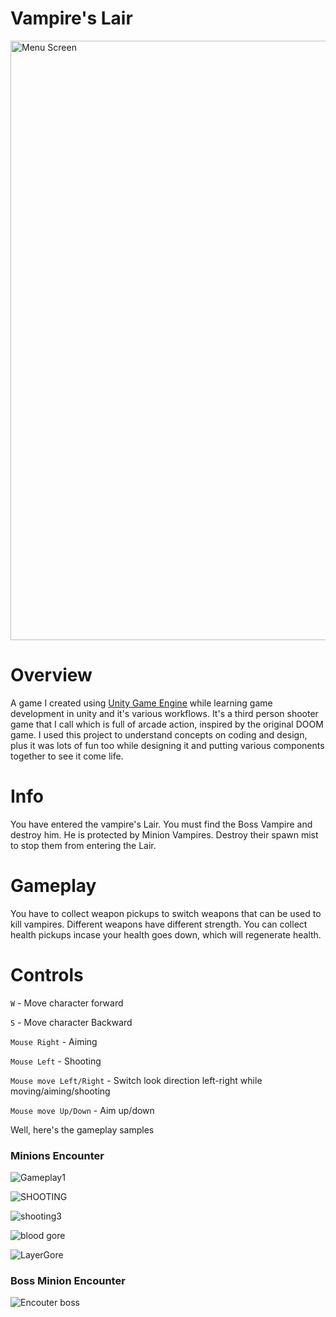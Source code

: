 # Vampire's Lair

<img width="959" alt="Menu Screen" src="https://user-images.githubusercontent.com/44834632/133754142-4cecf11b-f349-4089-a7e7-f62d41ccd08c.png">

# Overview

A game I created using [Unity Game Engine](https://unity.com/) while learning game development in unity and it's various workflows. It's a third person shooter game that I call which is full of arcade action, inspired by the original DOOM game. I used this project to understand concepts on coding and design, plus it was lots of fun too while designing it and putting various components together to see it come life.

# Info

You have entered the vampire's Lair. You must find the Boss Vampire and destroy him. He is protected by Minion Vampires. Destroy their spawn mist to stop them from entering the Lair.

# Gameplay
You have to collect weapon pickups to switch weapons that can be used to kill vampires. Different weapons have different strength. You can collect health pickups incase your health goes down, which will regenerate health.

# Controls

`W` - Move character forward

`S` - Move character Backward

`Mouse Right` - Aiming

`Mouse Left` - Shooting

`Mouse move Left/Right` - Switch look direction left-right while moving/aiming/shooting

`Mouse move Up/Down` - Aim up/down


Well, here's the gameplay samples

### Minions Encounter

![Gameplay1](https://user-images.githubusercontent.com/44834632/133762934-2953cc22-07e9-4d0d-8eb6-6cd8162859e2.png)

![SHOOTING](https://user-images.githubusercontent.com/44834632/133763085-77b1a74d-0b79-476f-b48c-e3beeb0da9b7.png)

![shooting3](https://user-images.githubusercontent.com/44834632/133763207-8ab17147-eff7-43a2-af1f-b1231a62b343.png)

![blood   gore](https://user-images.githubusercontent.com/44834632/133763545-f2255261-8795-4a84-bb50-9f88813ce80e.png)

![LayerGore](https://user-images.githubusercontent.com/44834632/133763580-b4a02388-9948-4700-beb3-b2250d186f73.png)


### Boss Minion Encounter

![Encouter boss](https://user-images.githubusercontent.com/44834632/133763387-9cd0a6ac-233d-41af-ad94-d4ff325346dc.png)

